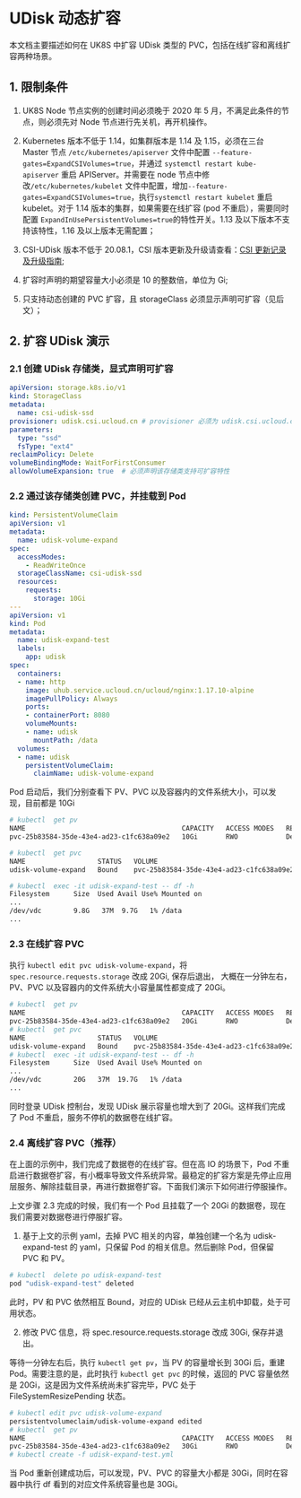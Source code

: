 # UDisk 动态扩容

本文档主要描述如何在 UK8S 中扩容 UDisk 类型的 PVC，包括在线扩容和离线扩容两种场景。

## 1. 限制条件

1. UK8S Node 节点实例的创建时间必须晚于 2020 年 5 月，不满足此条件的节点，则必须先对 Node 节点进行先关机，再开机操作。

2. Kubernetes 版本不低于 1.14，如集群版本是 1.14 及 1.15，必须在三台 Master 节点 `/etc/kubernetes/apiserver` 文件中配置
   `--feature-gates=ExpandCSIVolumes=true`，并通过 `systemctl restart kube-apiserver` 重启
   APIServer。并需要在 node 节点中修改`/etc/kubernetes/kubelet`
   文件中配置，增加`--feature-gates=ExpandCSIVolumes=true`，执行`systemctl restart kubelet` 重启 kubelet。对于 1.14
   版本的集群，如果需要在线扩容 (pod 不重启），需要同时配置 `ExpandInUsePersistentVolumes=true`的特性开关。1.13 及以下版本不支持该特性，1.16
   及以上版本无需配置；

3. CSI-UDisk 版本不低于 20.08.1，CSI 版本更新及升级请查看：[CSI 更新记录及升级指南](/uk8s/volume/CSI_update);

4. 扩容时声明的期望容量大小必须是 10 的整数倍，单位为 Gi;

5. 只支持动态创建的 PVC 扩容，且 storageClass 必须显示声明可扩容（见后文）；

<!--
## 2. 准备操作

#### 2.1 升级 CSI-UDisk 版本

2.1.1. 检查 CSI-UDisk 版本，确认是否要升级

如下所示，如果 CSI-UDisk 的版本低于 20.08.1, 则需要升级 CSI-UDisk 版本。

```bash

# kubectl describe sts csi-udisk-controller  -n kube-system | grep csi-uk8s

    Image:      uhub.service.ucloud.cn/uk8s/csi-uk8s:20.03.1

```

2.2.2. 升级 CSI-UDisk 到 20.08.1

```bash

# kubectl apply -f http://uk8s.cn-bj.ufileos.com/CSI/CSI-UDisk20.08.1/deploy_udisk_csi-controller.yml

# kubectl apply -f http://uk8s.cn-bj.ufileos.com/CSI/CSI-UDisk20.08.1/deploy_udisk_csi-node.yml

# kubectl apply -f http://uk8s.cn-bj.ufileos.com/CSI/CSI-UDisk20.08.1/deploy_udisk_rbac-controller.yml

# kubectl apply -f http://uk8s.cn-bj.ufileos.com/CSI/CSI-UDisk20.08.1/deploy_udisk_rbac-node.yml

```

#### 2.2 UK8S 开启 ExpnadCSIVolumes=true 特性

仅 1.14 和 1.15 两个 K8S 版本中需要开启，1.16 及以上已默认开启，1.13 及以下版本不支持该特性。

#### 2.3 检查 UK8S Node 节点创建时间

如果节点创建时间早于 2020 年 5 月，该节点可能不支持在线扩容 UDisk，此时需要先将该节点关机，再执行开机。

为了避免运行在节点上的业务受到影响，建议关机之前先执行 Drain 命令。

```bash

#  kubectl drain node-name --grace-period=900

```
-->

## 2. 扩容 UDisk 演示

### 2.1 创建 UDisk 存储类，显式声明可扩容

```yaml
apiVersion: storage.k8s.io/v1
kind: StorageClass
metadata:
  name: csi-udisk-ssd
provisioner: udisk.csi.ucloud.cn # provisioner 必须为 udisk.csi.ucloud.cn
parameters:
  type: "ssd"
  fsType: "ext4"
reclaimPolicy: Delete
volumeBindingMode: WaitForFirstConsumer
allowVolumeExpansion: true  # 必须声明该存储类支持可扩容特性
```

### 2.2 通过该存储类创建 PVC，并挂载到 Pod

```yaml
kind: PersistentVolumeClaim
apiVersion: v1
metadata:
  name: udisk-volume-expand
spec:
  accessModes:
    - ReadWriteOnce
  storageClassName: csi-udisk-ssd
  resources:
    requests:
      storage: 10Gi
---
apiVersion: v1
kind: Pod
metadata:
  name: udisk-expand-test
  labels:
    app: udisk
spec:
  containers:
  - name: http
    image: uhub.service.ucloud.cn/ucloud/nginx:1.17.10-alpine
    imagePullPolicy: Always
    ports:
    - containerPort: 8080
    volumeMounts:
    - name: udisk
      mountPath: /data
  volumes:
  - name: udisk
    persistentVolumeClaim:
      claimName: udisk-volume-expand
```

Pod 启动后，我们分别查看下 PV、PVC 以及容器内的文件系统大小，可以发现，目前都是 10Gi

```bash
# kubectl  get pv
NAME                                       CAPACITY   ACCESS MODES   RECLAIM POLICY   STATUS   CLAIM                         STORAGECLASS    REASON   AGE
pvc-25b83584-35de-43e4-ad23-c1fc638a09e2   10Gi       RWO            Delete           Bound    default/udisk-volume-expand   ssd-csi-udisk            2m26s

# kubectl  get pvc
NAME                  STATUS   VOLUME                                     CAPACITY   ACCESS MODES   STORAGECLASS    AGE
udisk-volume-expand   Bound    pvc-25b83584-35de-43e4-ad23-c1fc638a09e2   10Gi       RWO            ssd-csi-udisk   2m30s

# kubectl  exec -it udisk-expand-test -- df -h
Filesystem      Size  Used Avail Use% Mounted on
...
/dev/vdc        9.8G   37M  9.7G   1% /data
...
```

### 2.3 在线扩容 PVC

执行 `kubectl edit pvc udisk-volume-expand`，将 `spec.resource.requests.storage` 改成 20Gi, 保存后退出，
大概在一分钟左右，PV、PVC 以及容器内的文件系统大小容量属性都变成了 20Gi。

```bash
# kubectl  get pv
NAME                                       CAPACITY   ACCESS MODES   RECLAIM POLICY   STATUS   CLAIM                         STORAGECLASS    REASON   AGE
pvc-25b83584-35de-43e4-ad23-c1fc638a09e2   20Gi       RWO            Delete           Bound    default/udisk-volume-expand   ssd-csi-udisk            2m26s
# kubectl  get pvc
NAME                  STATUS   VOLUME                                     CAPACITY   ACCESS MODES   STORAGECLASS    AGE
udisk-volume-expand   Bound    pvc-25b83584-35de-43e4-ad23-c1fc638a09e2   20Gi       RWO            ssd-csi-udisk   2m30s
# kubectl  exec -it udisk-expand-test -- df -h
Filesystem      Size  Used Avail Use% Mounted on
...
/dev/vdc        20G   37M  19.7G   1% /data
...
```

同时登录 UDisk 控制台，发现 UDisk 展示容量也增大到了 20Gi。这样我们完成了 Pod 不重启，服务不停机的数据卷在线扩容。

### 2.4 离线扩容 PVC（推荐）

在上面的示例中，我们完成了数据卷的在线扩容。但在高 IO 的场景下，Pod
不重启进行数据卷扩容，有小概率导致文件系统异常。最稳定的扩容方案是先停止应用层服务、解除挂载目录，再进行数据卷扩容。下面我们演示下如何进行停服操作。

上文步骤 2.3 完成的时候，我们有一个 Pod 且挂载了一个 20Gi 的数据卷，现在我们需要对数据卷进行停服扩容。

1. 基于上文的示例 yaml，去掉 PVC 相关的内容，单独创建一个名为 udisk-expand-test 的 yaml，只保留 Pod 的相关信息。然后删除 Pod，但保留 PVC 和 PV。

```bash
# kubectl  delete po udisk-expand-test
pod "udisk-expand-test" deleted
```

此时，PV 和 PVC 依然相互 Bound，对应的 UDisk 已经从云主机中卸载，处于可用状态。

2. 修改 PVC 信息，将 spec.resource.requests.storage 改成 30Gi, 保存并退出。

等待一分钟左右后，执行 `kubectl get pv`，当 PV 的容量增长到 30Gi 后，重建 Pod。需要注意的是，此时执行 `kubectl get pvc` 的时候，返回的 PVC
容量依然是 20Gi，这是因为文件系统尚未扩容完毕，PVC 处于 FileSystemResizePending 状态。

```bash
# kubectl edit pvc udisk-volume-expand
persistentvolumeclaim/udisk-volume-expand edited
# kubectl  get pv
NAME                                       CAPACITY   ACCESS MODES   RECLAIM POLICY   STATUS   CLAIM                   STORAGECLASS    REASON   AGE
pvc-25b83584-35de-43e4-ad23-c1fc638a09e2   30Gi       RWO            Delete           Bound    default/udisk-volume-expand   ssd-csi-udisk            20m
# kubectl create -f udisk-expand-test.yml
```

当 Pod 重新创建成功后，可以发现，PV、PVC 的容量大小都是 30Gi，同时在容器中执行 df 看到的对应文件系统容量也是 30Gi。
